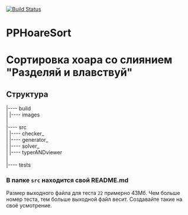 [![Build Status](https://travis-ci.org/DmitrichevNick/PPHoareSort.svg?branch=master)](https://travis-ci.org/DmitrichevNick/PPHoareSort)

# PPHoareSort

# Сортировка хоара со слиянием "Разделяй и влавствуй"

## Структура

|---- build  
|
|---- images   
|  
|---- src  
|     |---- checker_  
|     |---- generator_   
|     |---- solver_   
|     |---- typerANDviewer      
|  
|---- tests

### В папке `src` находится свой README.md

Размер выходного файла для теста `22` примерно 43Мб.
Чем больше номер теста, тем больше выходной файл весит.
Создавайте такие на своё усмотрение.
